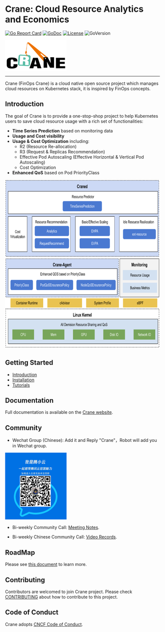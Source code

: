 # Crane: Cloud Resource Analytics and Economics

[![Go Report Card](https://goreportcard.com/badge/github.com/gocrane/crane)](https://goreportcard.com/report/github.com/gocrane/crane)
[![GoDoc](https://godoc.org/github.com/gocrane/crane?status.svg)](https://godoc.org/github.com/gocrane/crane)
[![License](https://img.shields.io/github/license/gocrane/crane)](https://www.apache.org/licenses/LICENSE-2.0.html)
![GoVersion](https://img.shields.io/github/go-mod/go-version/gocrane/crane)

<img alt="Crane logo" height="100" src="docs/images/crane.svg" title="Crane" width="200"/>

---

Crane (FinOps Crane) is a cloud native open source project which manages cloud resources on Kubernetes stack, it is inspired by FinOps concepts.

## Introduction

The goal of Crane is to provide a one-stop-shop project to help Kubernetes users to save cloud resource usage with a rich set of functionalities:

- **Time Series Prediction** based on monitoring data
- **Usage and Cost visibility**
- **Usage & Cost Optimization** including:
  - R2 (Resource Re-allocation)
  - R3 (Request & Replicas Recommendation)
  - Effective Pod Autoscaling (Effective Horizontal & Vertical Pod Autoscaling)
  - Cost Optimization
- **Enhanced QoS** based on Pod PriorityClass

<img alt="Crane Overview" height="550" src="docs/images/crane-overview.png" width="800"/>

## Getting Started

- [Introduction](https://docs.gocrane.io)
- [Installation](https://docs.gocrane.io/dev/installation/)
- [Tutorials](https://docs.gocrane.io/dev/tutorials/using-effective-hpa-to-scaling-with-effectiveness/)

## Documentation

Full documentation is available on the [Crane website](https://docs.gocrane.io).

## Community

- Wechat Group (Chinese): Add it and Reply "Crane"，Robot will add you in Wechat group.

<img alt="Wechat" src="docs/images/wechat.jpeg" title="Wechat" width="200"/>

- Bi-weekly Community Call: [Meeting Notes](https://doc.weixin.qq.com/doc/w3_AHMAlwa_AFU7PT58rVhTFKXV0maR6?scode=AJEAIQdfAAo0gvbrCIAHMAlwa_AFU).

- Bi-weekly Chinese Community Call: [Video Records](https://www.wolai.com/33xC4HB1JXCCH1x8umfioS).

## RoadMap

Please see [this document](./docs/roadmaps/roadmap-1h-2022.md) to learn more.

## Contributing

Contributors are welcomed to join Crane project. Please check [CONTRIBUTING](./CONTRIBUTING.md) about how to contribute to this project.

## Code of Conduct
Crane adopts [CNCF Code of Conduct](https://github.com/cncf/foundation/blob/master/code-of-conduct.md).
